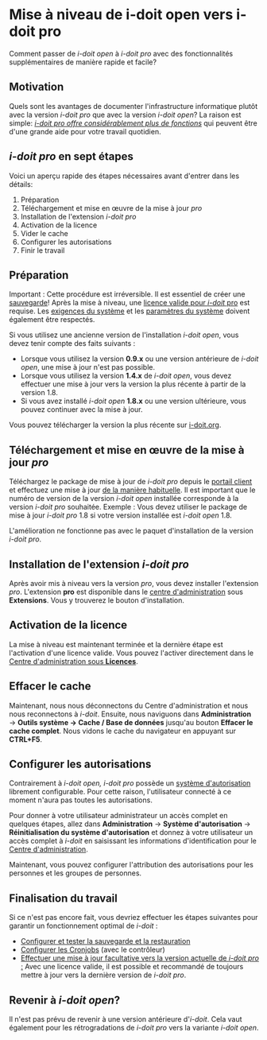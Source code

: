 # Mise à niveau de i-doit open vers i-doit pro

Comment passer de _i-doit_ _open_ à _i-doit pro_ avec des fonctionnalités supplémentaires de manière rapide et facile?

Motivation
----------

Quels sont les avantages de documenter l'infrastructure informatique plutôt avec la version _i-doit pro_ que avec la version _i-doit_ _open_? La raison est simple: _[i-doit pro offre considérablement plus de fonctions](https://www.i-doit.org/cmdb-it-documentation/)_ qui peuvent être d'une grande aide pour votre travail quotidien.

_i-doit pro_ en sept étapes
---------------------------

Voici un aperçu rapide des étapes nécessaires avant d'entrer dans les détails:

1.  Préparation
2.  Téléchargement et mise en œuvre de la mise à jour _pro_
3.  Installation de l'extension _i-doit pro_
4.  Activation de la licence
5.  Vider le cache
6.  Configurer les autorisations
7.  Finir le travail

Préparation
-----------

Important : Cette procédure est irréversible. Il est essentiel de créer une [sauvegarde](../maintenance-and-operation/backup-and-recovery/index.md)! Après la mise à niveau, une [licence valide pour _i-doit_ pro](../maintenance-and-operation/activate-license.md) est requise. Les [exigences du système](../installation/system-requirements.md) et les [paramètres du système](../installation/manual-installation/system-settings.md) doivent également être respectés.

Si vous utilisez une ancienne version de l'installation _i-doit open_, vous devez tenir compte des faits suivants :

- Lorsque vous utilisez la version **0.9.x** ou une version antérieure de _i-doit open_, une mise à jour n'est pas possible.
- Lorsque vous utilisez la version **1.4.x** de _i-doit open_, vous devez effectuer une mise à jour vers la version la plus récente à partir de la version 1.8.
- Si vous avez installé _i-doit open_ **1.8.x** ou une version ultérieure, vous pouvez continuer avec la mise à jour.

Vous pouvez télécharger la version la plus récente sur [i-doit.org](http://i-doit.org/).

Téléchargement et mise en œuvre de la mise à jour _pro_
--------------------------------------------------------

Téléchargez le package de mise à jour de _i-doit pro_ depuis le [portail client](../system-administration/customer-portal.md) et effectuez une mise à jour [de la manière habituelle](../maintenance-and-operation/update.md). Il est important que le numéro de version de la version _i-doit open_ installée corresponde à la version _i-doit pro_ souhaitée. Exemple : Vous devez utiliser le package de mise à jour _i-doit pro_ 1.8 si votre version installée est _i-doit open_ 1.8.

L'amélioration ne fonctionne pas avec le paquet d'installation de la version _i-doit pro_.

Installation de l'extension _i-doit pro_
----------------------------------------

Après avoir mis à niveau vers la version _pro_, vous devez installer l'extension _pro_. L'extension __pro__ est disponible dans le [centre d'administration](../system-administration/admin-center.md) sous **Extensions**. Vous y trouverez le bouton d'installation.

Activation de la licence
------------------------

La mise à niveau est maintenant terminée et la dernière étape est l'activation d'une licence valide. Vous pouvez l'activer directement dans le [Centre d'administration sous **Licences**](../maintenance-and-operation/activate-license.md).

Effacer le cache
----------------

Maintenant, nous nous déconnectons du Centre d'administration et nous nous reconnectons à _i-doit_. Ensuite, nous naviguons dans **Administration** → **Outils système → Cache / Base de données** jusqu'au bouton **Effacer le cache complet**. Nous vidons le cache du navigateur en appuyant sur **CTRL+F5**.

Configurer les autorisations
----------------------------

Contrairement à _i-doit open, i-doit pro_ possède un [système d'autorisation](../system-administration/administration/user-permissions.md) librement configurable. Pour cette raison, l'utilisateur connecté à ce moment n'aura pas toutes les autorisations.

Pour donner à votre utilisateur administrateur un accès complet en quelques étapes, allez dans **Administration** → **Système d'autorisation** → **Réinitialisation du système d'autorisation** et donnez à votre utilisateur un accès complet à _i-doit_ en saisissant les informations d'identification pour le [Centre d'administration](../system-administration/admin-center.md).

Maintenant, vous pouvez configurer l'attribution des autorisations pour les personnes et les groupes de personnes.

Finalisation du travail
--------------

Si ce n'est pas encore fait, vous devriez effectuer les étapes suivantes pour garantir un fonctionnement optimal de _i-doit_ :

*   [Configurer et tester la sauvegarde et la restauration](../maintenance-and-operation/backup-and-recovery/index.md)
*   [Configurer les Cronjobs](../automation-and-integration/cli/index.md) (avec le contrôleur)
*   [Effectuer une mise à jour facultative vers la version actuelle de _i-doit pro_ :](../maintenance-and-operation/update.md) Avec une licence valide, il est possible et recommandé de toujours mettre à jour vers la dernière version de _i-doit pro_.  
    

Revenir à _i-doit open_?
---------------------------

Il n'est pas prévu de revenir à une version antérieure d'_i-doit_. Cela vaut également pour les rétrogradations de _i-doit pro_ vers la variante _i-doit open_.


